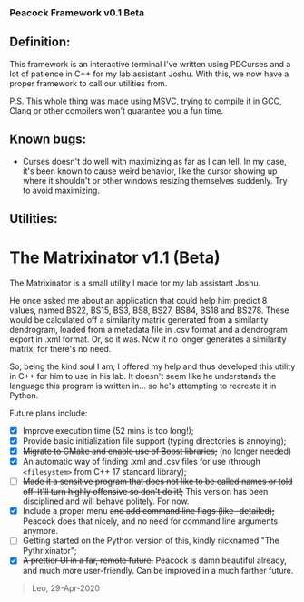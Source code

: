 ### Peacock Framework v0.1 Beta

## Definition:
This framework is an interactive terminal I've written using PDCurses and a lot of patience in C++ for my lab assistant Joshu.
With this, we now have a proper framework to call our utilities from.

P.S. This whole thing was made using MSVC, trying to compile it in GCC, Clang or other compilers won't guarantee you a fun time.

## Known bugs:
* Curses doesn't do well with maximizing as far as I can tell. In my case, it's been known to cause weird behavior, like the cursor showing up where it shouldn't or other windows resizing themselves suddenly. Try to avoid maximizing.
  
## Utilities:

# The Matrixinator v1.1 (Beta)
The Matrixinator is a small utility I made for my lab assistant Joshu.

He once asked me about an application that could help him predict 8 values,
named BS22, BS15, BS3, BS8, BS27, BS84, BS18 and BS278. These would be
calculated off a similarity matrix generated from a similarity dendrogram,
loaded from a metadata file in .csv format and a dendrogram export in .xml format.
Or, so it was. Now it no longer generates a similarity matrix, for there's no need.

So, being the kind soul I am, I offered my help and thus developed this utility
in C++ for him to use in his lab. It doesn't seem like he understands the language
this program is written in... so he's attempting to recreate it in Python.

Future plans include:
- [x] Improve execution time (52 mins is too long!);
- [x] Provide basic initialization file support (typing directories is annoying);
- [x] ~~Migrate to CMake and enable use of Boost libraries;~~ (no longer needed)
- [x] An automatic way of finding .xml and .csv files for use (through `<filesystem>` from C++ 17 standard library);
- [ ] ~~Made it a sensitive program that does not like to be called names or told off. It'll turn highly offensive so don't do it!;~~ This version has been disciplined and will behave politely. For now.
- [x] Include a proper menu ~~and add command line flags (like -detailed);~~ Peacock does that nicely, and no need for command line arguments anymore.
- [ ] Getting started on the Python version of this, kindly nicknamed "The Pythrixinator";
- [x] ~~A prettier UI in a far, remote future.~~ Peacock is damn beautiful already, and much more user-friendly. Can be improved in a much farther future.

> Leo, 29-Apr-2020